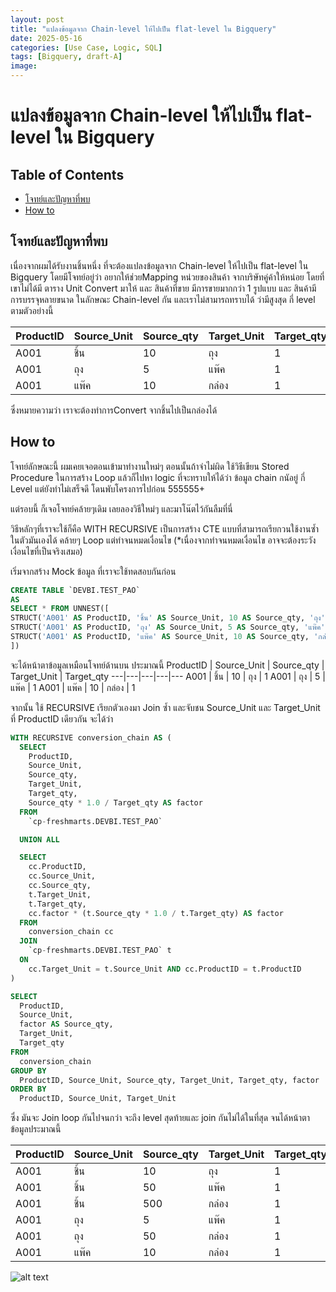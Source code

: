 ```yaml
---
layout: post
title: "แปลงข้อมูลจาก Chain-level ให้ไปเป็น flat-level ใน Bigquery"
date: 2025-05-16
categories: [Use Case, Logic, SQL]
tags: [ฺBigquery, draft-A]
image: 
---
```


# แปลงข้อมูลจาก Chain-level ให้ไปเป็น flat-level ใน Bigquery
## Table of Contents
- [โจทย์และปัญหาที่พบ](#โจทย์และปัญหาที่พบ)
- [How to](#how-to)


## โจทย์และปัญหาที่พบ
เนื่องจากผมได้รับงานชิ้นหนึ่ง ที่จะต้องแปลงข้อมูลจาก Chain-level ให้ไปเป็น flat-level ใน Bigquery โดยมีโจทย์อยู่ว่า
อยากให้ช่วยMapping หน่วยของสินค้า จากบริษัทคู่ค้าให้หน่อย โดยที่เขาไม่ได้มี ตาราง Unit Convert มาให้ และ สินค้าที่ขาย มีการขายมากกว่า 1 รูปแบบ และ สินค้ามีการบรรจุหลายขนาด ในลักษณะ Chain-level กัน และเราไม่สามารถทราบได้ ว่ามีสูงสุด กี่ level ตามตัวอย่างนี้

ProductID | Source_Unit | Source_qty | Target_Unit | Target_qty 
---|---|---|---|---
A001 | ชิ้น | 10 | ถุง | 1 
A001 | ถุง | 5 | แพ๊ค | 1 
A001 | แพ๊ค | 10 | กล่อง | 1 

ซึ่งหมายความว่า เราจะต้องทำการConvert จากชิ้นไปเป็นกล่องได้

## How to
โจทย์ลักษณะนี้ ผมเคยเจอตอนเข้ามาทำงานใหม่ๆ ตอนนั้นถ้าจำไม่ผิด ใช้วิธีเขียน Stored Procedure ในการสร้าง Loop แล้วก็ไปหา logic ที่จะทราบให้ได้ว่า ข้อมูล chain กนัอยู่ กี่ Level แต่ยังทำไม่เสร็จดี โดนพับโครงการไปก่อน 555555+

แต่รอบนี้ ก็เจอโจทย์คล้ายๆเดิม เลยลองวิธีใหม่ๆ และมาโน๊ตไว้กันลืมที่นี่

วิธีหลักๆที่เราจะใช้ก็คือ WITH RECURSIVE เป็นการสร้าง CTE แบบที่สามารถเรียกวนใช้งานซ้ำในตัวมันเองได้ คล้ายๆ Loop แต่ทำจนหมดเงื่อนไข (*เนื่องจากทำจนหมดเงื่อนไข อาจจะต้องระวังเงื่อนไขที่เป็นจริงเสมอ)

เริ่มจากสร้าง Mock ข้อมูล ที่เราจะใช้ทดสอบกันก่อน
```sql
CREATE TABLE `DEVBI.TEST_PAO`
AS
SELECT * FROM UNNEST([
STRUCT('A001' AS ProductID, 'ชิ้น' AS Source_Unit, 10 AS Source_qty, 'ถุง' AS Target_Unit, 1 AS Target_qty),
STRUCT('A001' AS ProductID, 'ถุง' AS Source_Unit, 5 AS Source_qty, 'แพ๊ค' AS Target_Unit, 1 AS Target_qty),
STRUCT('A001' AS ProductID, 'แพ๊ค' AS Source_Unit, 10 AS Source_qty, 'กล่อง' AS Target_Unit, 1 AS Target_qty)
])
```
จะได้หน้าตาข้อมูลเหมือนโจทย์ด้านบน ประมาณนี้
ProductID | Source_Unit | Source_qty | Target_Unit | Target_qty 
---|---|---|---|---
A001 | ชิ้น | 10 | ถุง | 1 
A001 | ถุง | 5 | แพ๊ค | 1 
A001 | แพ๊ค | 10 | กล่อง | 1 


จากนั้น ใช้ RECURSIVE เรียกตัวเองมา Join ซ้ำ และจับชน Source_Unit และ Target_Unit ที่ ProductID เดียวกัน จะได้ว่า
```sql
WITH RECURSIVE conversion_chain AS (
  SELECT
    ProductID,
    Source_Unit,
    Source_qty,
    Target_Unit,
    Target_qty,
    Source_qty * 1.0 / Target_qty AS factor
  FROM
    `cp-freshmarts.DEVBI.TEST_PAO`  

  UNION ALL

  SELECT
    cc.ProductID,
    cc.Source_Unit,
    cc.Source_qty,
    t.Target_Unit,
    t.Target_qty,
    cc.factor * (t.Source_qty * 1.0 / t.Target_qty) AS factor
  FROM
    conversion_chain cc
  JOIN
    `cp-freshmarts.DEVBI.TEST_PAO` t
  ON
    cc.Target_Unit = t.Source_Unit AND cc.ProductID = t.ProductID
)

SELECT
  ProductID,
  Source_Unit,
  factor AS Source_qty,
  Target_Unit,
  Target_qty
FROM
  conversion_chain
GROUP BY
  ProductID, Source_Unit, Source_qty, Target_Unit, Target_qty, factor
ORDER BY
  ProductID, Source_Unit, Target_Unit
```
ซึ่ง มันจะ Join loop กันไปจนกว่า จะถึง level สุดท้ายและ join กันไม่ได้ในที่สุด จนได้หน้าตาข้อมูลประมาณนี้ 

ProductID | Source_Unit | Source_qty | Target_Unit | Target_qty 
---|---|---|---|---
A001 | ชิ้น | 10 | ถุง | 1 
A001 | ชิ้น | 50 | แพ๊ค | 1 
A001 | ชิ้น | 500 | กล่อง | 1 
A001 | ถุง | 5 | แพ๊ค | 1 
A001 | ถุง | 50 | กล่อง | 1 
A001 | แพ๊ค | 10 | กล่อง | 1

![alt text](image.png)